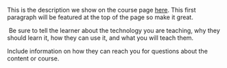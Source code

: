 This is the description we show on the course page [here](https://lab.github.com/AmitabhaRoychoudhury/cs50). This first paragraph will be featured at the top of the page so make it great.
​

​
Be sure to tell the learner about the technology you are teaching, why they should learn it, how they can use it, and what you will teach them.
​


Include information on how they can reach you for questions about the content or course. 